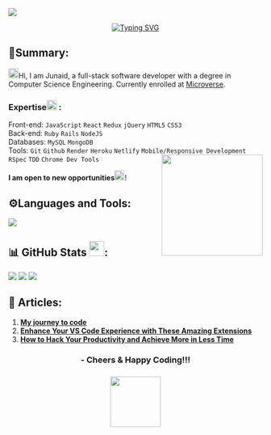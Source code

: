 
![](https://komarev.com/ghpvc/?username=iamsjunaid)<br>

<div align="center">
<a href="https://git.io/typing-svg"><img src="https://readme-typing-svg.demolab.com?font=Fira+Code&pause=1000&color=41B883&center=true&vCenter=true&width=435&lines=Hello%2C+there!;Welcome+to+my+profile%F0%9F%98%8A" alt="Typing SVG" /></a>
</div>

## 📇Summary:
<img src="https://github.com/iamsjunaid/iamsjunaid/assets/61676854/2cc096a2-7766-45e2-8f14-925ae82e6bc9"  width="20" height="20">Hi, I am Junaid, a full-stack software developer with a degree in Computer Science Engineering. Currently enrolled at [Microverse](https://www.microverse.org/).<be>

### Expertise<img src="https://github.com/iamsjunaid/iamsjunaid/assets/61676854/c681d696-93a8-4a54-ab5a-8519798ec7f4"  width="20" height="20"> : <br>

  Front-end: `JavaScript` `React` `Redux` `jQuery` `HTML5` `CSS3`<br>
  Back-end: `Ruby` `Rails` `NodeJS`<br>
  Databases: `MySQL` `MongoDB`<br>
  Tools: `Git` `Github` `Render` `Heroku` `Netlify` `Mobile/Responsive Development` `RSpec` `TDD` `Chrome Dev Tools` <be>
<img align="right" width="200" height="200" src="https://media.giphy.com/media/90EOT1pnHrxr1GAoSR/giphy.gif">

**I am open to new opportunities**<img src="https://github.com/iamsjunaid/iamsjunaid/assets/61676854/0eb2a8cb-48e5-48bc-9e67-640f5b7c26b7"  width="20" height="20">!


## ⚙️Languages and Tools:
 <a href="https://skillicons.dev">
    <img src="https://skillicons.dev/icons?i=react,redux,nextjs,tailwind,javascript,bootstrap,rails,ruby,nodejs,git,mongodb,mysql,postgres" />
</a>

## 📊 GitHub Stats <img src="https://github.com/iamsjunaid/iamsjunaid/assets/61676854/b50787a1-a81b-4aea-832e-a6f945c7e4b9"  width="30" height="30">:

<img src="https://github-readme-stats.vercel.app/api?username=iamsjunaid&theme=vue-dark&show_icons=true&hide_border=true&count_private=true">
<img src="https://github-readme-streak-stats.herokuapp.com/?user=iamsjunaid&theme=vue-dark&hide_border=true">
<img src="https://github-readme-stats.vercel.app/api/top-langs/?username=iamsjunaid&theme=vue-dark&show_icons=true&hide_border=true&layout=compact">

## 📑 Articles:

1. [**My journey to code**](https://medium.com/@sjunaid626/how-did-i-get-into-software-development-bf794450567f)
2. [**Enhance Your VS Code Experience with These Amazing Extensions**](https://medium.com/@sjunaid626/enhance-your-vs-code-experience-with-these-amazing-extensions-10776642d56e)
3. [**How to Hack Your Productivity and Achieve More in Less Time**](https://medium.com/@sjunaid626/how-to-hack-your-productivity-and-achieve-more-in-less-time-3d600b41735c)

<div align="center">
  <h3>- Cheers & Happy Coding!!! <h3>
  <img src="https://github.com/iamsjunaid/iamsjunaid/assets/61676854/a68d2de0-1aae-4c22-a131-894885f5a1dd"  width="100" height="100">
</div>

